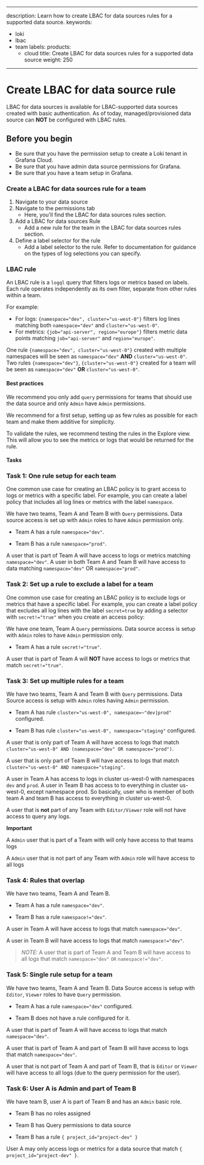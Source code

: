 -----

description: Learn how to create LBAC for data sources rules for a supported data source.
keywords:

- loki
- lbac
- team
  labels:
  products:
  - cloud
    title: Create LBAC for data sources rules for a supported data source
    weight: 250

-----

# Create LBAC for data source rule

LBAC for data sources is available for LBAC-supported data sources created with basic authentication. As of today, managed/provisioned data source can **NOT** be configured with LBAC rules.

## Before you begin

- Be sure that you have the permission setup to create a Loki tenant in Grafana Cloud.
- Be sure that you have admin data source permissions for Grafana.
- Be sure that you have a team setup in Grafana.

### Create a LBAC for data sources rule for a team

1. Navigate to your data source
2. Navigate to the permissions tab
   - Here, you'll find the LBAC for data sources rules section.
3. Add a LBAC for data sources Rule
   - Add a new rule for the team in the LBAC for data sources rules section.
4. Define a label selector for the rule
   - Add a label selector to the rule. Refer to documentation for guidance on the types of log selections you can specify.

### LBAC rule

An LBAC rule is a `logql` query that filters logs or metrics based on labels. Each rule operates independently as its own filter, separate from other rules within a team.

For example:

- For logs: `{namespace="dev", cluster="us-west-0"}` filters log lines matching both `namespace="dev"` and `cluster="us-west-0"`.
- For metrics: `{job="api-server", region="europe"}` filters metric data points matching `job="api-server"` and `region="europe"`.

One rule `{namespace="dev", cluster="us-west-0"}` created with multiple namespaces will be seen as `namespace="dev"` **AND** `cluster="us-west-0"`.
Two rules `{namespace="dev"}`, `{cluster="us-west-0"}` created for a team will be seen as `namespace="dev"` **OR** `cluster="us-west-0"`.

#### Best practices

We recommend you only add `query` permissions for teams that should use the data source and only `Admin` have `Admin` permissions.

We recommend for a first setup, setting up as few rules as possible for each team and make them additive for simplicity.

To validate the rules, we recommend testing the rules in the Explore view. This will allow you to see the metrics or logs that would be returned for the rule.

#### Tasks

### Task 1: One rule setup for each team

One common use case for creating an LBAC policy is to grant access to logs or metrics with a specific label. For example, you can create a label policy that includes all log lines or metrics with the label `namespace`.

We have two teams, Team A and Team B with `Query` permissions. Data source access is set up with `Admin` roles to have `Admin` permission only.

- Team A has a rule `namespace="dev"`.

- Team B has a rule `namespace="prod"`.

A user that is part of Team A will have access to logs or metrics matching `namespace="dev"`. A user in both Team A and Team B will have access to data matching `namespace="dev"` OR `namespace="prod"`.

### Task 2: Set up a rule to exclude a label for a team

One common use case for creating an LBAC policy is to exclude logs or metrics that have a specific label. For example, you can create a label policy that excludes all log lines with the label `secret=true` by adding a selector with `secret!="true"` when you create an access policy:

We have one team, Team A `Query` permissions. Data source access is setup with `Admin` roles to have `Admin` permission only.

- Team A has a rule `secret!="true"`.

A user that is part of Team A will **NOT** have access to logs or metrics that match `secret!="true"`.

### Task 3: Set up multiple rules for a team

We have two teams, Team A and Team B with `Query` permissions. Data Source access is setup with `Admin` roles having `Admin` permission.

- Team A has rule `cluster="us-west-0", namespace=~"dev|prod"` configured.

- Team B has rule `cluster="us-west-0", namespace="staging"` configured.

A user that is only part of Team A will have access to logs that match `cluster="us-west-0" AND (namespace="dev" OR namespace="prod")`.

A user that is only part of Team B will have access to logs that match `cluster="us-west-0" AND namespace="staging"`.

A user in Team A has access to logs in cluster us-west-0 with namespaces `dev` and `prod`. A user in Team B has access to to everything in cluster us-west-0, except namespace prod. So basically, user who is member of both team A and team B has access to everything in cluster us-west-0.

A user that is **not** part of any Team with `Editor/Viewer` role will not have access to query any logs.

**Important**

A `Admin` user that is part of a Team with will only have access to that teams logs

A `Admin` user that is not part of any Team with `Admin` role will have access to all logs

### Task 4: Rules that overlap

We have two teams, Team A and Team B.

- Team A has a rule `namespace="dev"`.

- Team B has a rule `namespace!="dev"`.

A user in Team A will have access to logs that match `namespace="dev"`.

A user in Team B will have access to logs that match `namespace!="dev"`.

> *NOTE:* A user that is part of Team A and Team B will have access to all logs that match `namespace="dev"` `OR` `namespace!="dev"`.

### Task 5: Single rule setup for a team

We have two teams, Team A and Team B. Data Source access is setup with `Editor`, `Viewer` roles to have `Query` permission.

- Team A has a rule `namespace="dev"` configured.

- Team B does not have a rule configured for it.

A user that is part of Team A will have access to logs that match `namespace="dev"`.

A user that is part of Team A and part of Team B will have access to logs that match `namespace="dev"`.

A user that is not part of Team A and part of Team B, that is `Editor` or `Viewer` will have access to all logs (due to the query permission for the user).

### Task 6: User A is Admin and part of Team B

We have team B, user A is part of Team B and has an `Admin` basic role.

- Team B has no roles assigned

- Team B has Query permissions to data source

- Team B has a rule `{ project_id="project-dev" }`

User A may only access logs or metrics for a data source that match `{ project_id="project-dev" }`.

